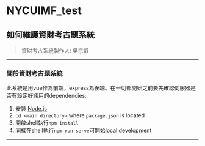 # NYCUIMF_test

## 如何維護資財考古題系統
> 資財考古系統製作人: 吳宗叡

---

### 關於資財考古題系統
此系統是用vue作為前端，express為後端。在一切都開始之前要先確認伺服器是否有設定好該用的dependencies:
1. 安裝 [Node.js](https://nodejs.org/en/)
2. `cd <main directory>` where `package.json` is located
3. 開啟shell執行`npm install`
4. 同樣在shell執行`npm run serve`可開始local development
---
